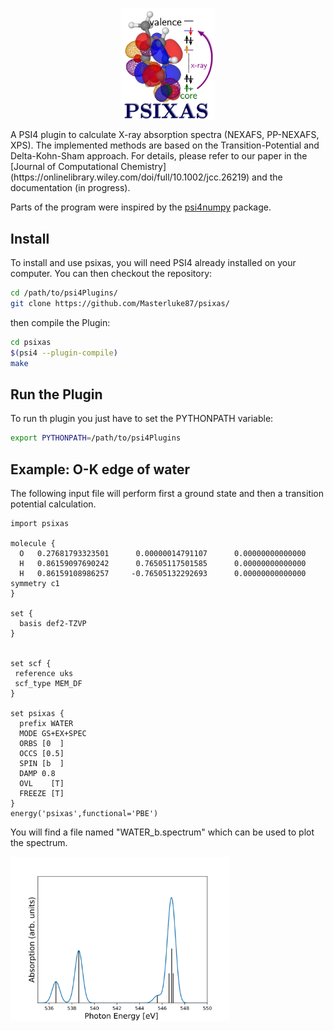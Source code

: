 <p align="center">
  <img src="./logo.png" align="center" width="150" title="PSIXAS">
</p>
A PSI4 plugin to calculate X-ray absorption spectra (NEXAFS, PP-NEXAFS, XPS). The implemented methods are based on the Transition-Potential and Delta-Kohn-Sham approach. For details, please refer to our paper in the  [Journal of Computational Chemistry](https://onlinelibrary.wiley.com/doi/full/10.1002/jcc.26219) and the documentation (in progress).

Parts of the program were inspired by the [psi4numpy](https://github.com/psi4/psi4numpy) package.

## Install
To install and use psixas, you will need PSI4 already installed on your computer. You can then checkout the repository:
``` bash
cd /path/to/psi4Plugins/
git clone https://github.com/Masterluke87/psixas/
```
then compile the Plugin:

``` bash
cd psixas
$(psi4 --plugin-compile)
make 
```
## Run the Plugin
To run th plugin you just have to set the PYTHONPATH variable:
``` bash
export PYTHONPATH=/path/to/psi4Plugins
```


## Example: O-K edge of water
The following input file will perform first a ground state and then a transition potential calculation.
``` 
import psixas

molecule {
  O   0.27681793323501      0.00000014791107      0.00000000000000
  H   0.86159097690242      0.76505117501585      0.00000000000000
  H   0.86159108986257     -0.76505132292693      0.00000000000000
symmetry c1
}

set {
  basis def2-TZVP
}


set scf {
 reference uks
 scf_type MEM_DF
}

set psixas {
  prefix WATER
  MODE GS+EX+SPEC
  ORBS [0  ]
  OCCS [0.5]
  SPIN [b  ]
  DAMP 0.8
  OVL    [T]
  FREEZE [T]
}
energy('psixas',functional='PBE')
```
You will find a file named "WATER_b.spectrum" which can be used to plot the spectrum.
<p align="center">
  <img src="Examples/00_TP_H2O/XASspec.svg" align="left" width="350" title="Water NEXAFS">
</p>
